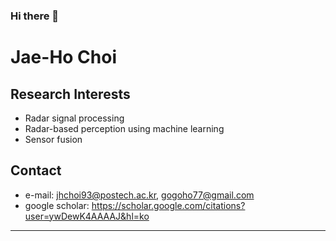 ### Hi there 👋

<!--
**gogoho88/gogoho88** is a ✨ _special_ ✨ repository because its `README.md` (this file) appears on your GitHub profile.

Here are some ideas to get you started:

- 🔭 I’m currently working on ...
- 🌱 I’m currently learning ...
- 👯 I’m looking to collaborate on ...
- 🤔 I’m looking for help with ...
- 💬 Ask me about ...
- 📫 How to reach me: ...
- 😄 Pronouns: ...
- ⚡ Fun fact: ...
-->
# Jae-Ho Choi
Research Interests
-------------
* Radar signal processing
* Radar-based perception using machine learning
* Sensor fusion

Contact
-------------
* e-mail: jhchoi93@postech.ac.kr, gogoho77@gmail.com
* google scholar: https://scholar.google.com/citations?user=ywDewK4AAAAJ&hl=ko
- - -
